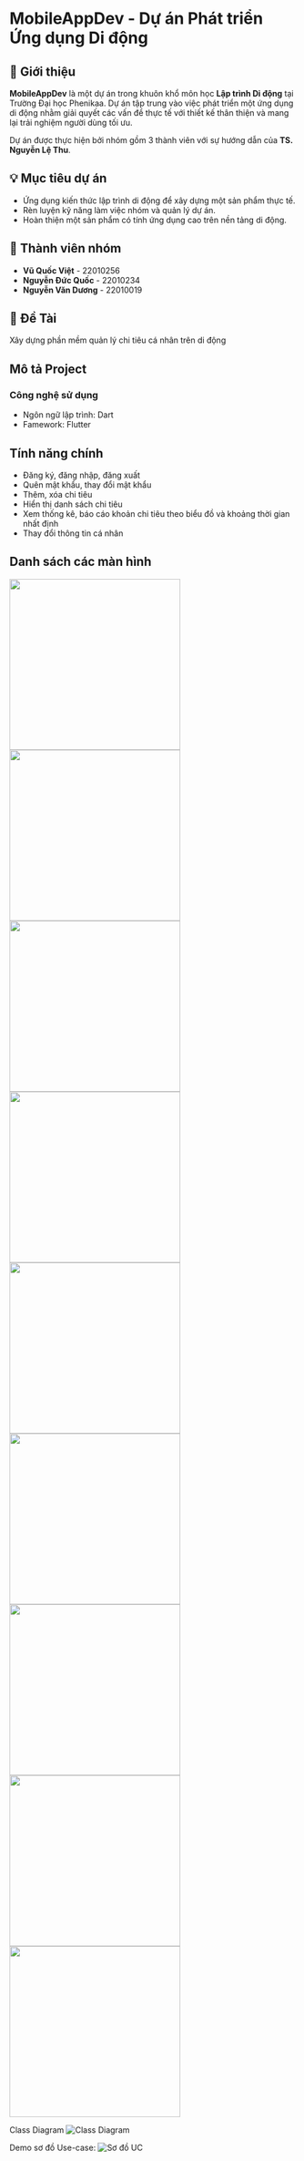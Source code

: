 # MobileAppDev - Dự án Phát triển Ứng dụng Di động  

## 📱 Giới thiệu  
**MobileAppDev** là một dự án trong khuôn khổ môn học **Lập trình Di động** tại Trường Đại học Phenikaa. Dự án tập trung vào việc phát triển một ứng dụng di động nhằm giải quyết các vấn đề thực tế với thiết kế thân thiện và mang lại trải nghiệm người dùng tối ưu.  

Dự án được thực hiện bởi nhóm gồm 3 thành viên với sự hướng dẫn của **TS. Nguyễn Lệ Thu**.  

## 💡 Mục tiêu dự án  
- Ứng dụng kiến thức lập trình di động để xây dựng một sản phẩm thực tế.  
- Rèn luyện kỹ năng làm việc nhóm và quản lý dự án.  
- Hoàn thiện một sản phẩm có tính ứng dụng cao trên nền tảng di động.  

## 👥 Thành viên nhóm  
- **Vũ Quốc Việt** - 22010256  
- **Nguyễn Đức Quốc** - 22010234  
- **Nguyễn Văn Dương** - 22010019  

## 📂 Đề Tài
Xây dựng phần mềm quản lý chi tiêu cá nhân trên di động

## Mô tả Project
### Công nghệ sử dụng
- Ngôn ngữ lập trình: Dart
- Famework: Flutter

## Tính năng chính
- Đăng ký, đăng nhập, đăng xuất
- Quên mật khẩu, thay đổi mật khẩu
- Thêm, xóa chi tiêu
- Hiển thị danh sách chi tiêu
- Xem thống kê, báo cáo khoản chi tiêu theo biểu đồ và khoảng thời gian nhất định
- Thay đổi thông tin cá nhân

## Danh sách các màn hình
<p float = "left">
  <img src="quan_ly_chi_tieu/assets/images/DangKy.png" width="300">
  <img src="quan_ly_chi_tieu/assets/images/DangNhap.png" width="300">
  <img src="quan_ly_chi_tieu/assets/images/QuenMatKhau.png" width="300">
  <img src="quan_ly_chi_tieu/assets/images/Chitieu.png" width="300">
  <img src="quan_ly_chi_tieu/assets/images/Themchitieu.png" width="300">
  <img src="quan_ly_chi_tieu/assets/images/Thongke.png" width="300">
  <img src="quan_ly_chi_tieu/assets/images/Lich.png" width="300">
  <img src="quan_ly_chi_tieu/assets/images/chitietgiaodich.png" width="300">
  <img src="quan_ly_chi_tieu/assets/images/caidat.png" width="300">

Class Diagram
![Class Diagram](qly_chi_tieu/assets/images/UML.drawio.png)

Demo sơ đồ Use-case:
![Sơ đồ UC](qly_chi_tieu/assets/images/UC.drawio.png)
</p>



